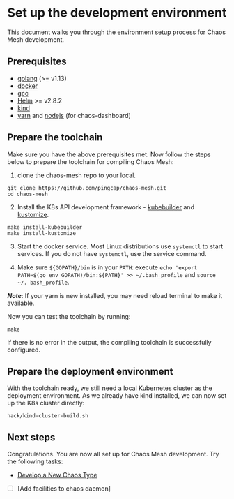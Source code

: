 # Set up the development environment

This document walks you through the environment setup process for Chaos Mesh development.

## Prerequisites

- [golang](https://golang.org/dl/) (>= v1.13)
- [docker](https://www.docker.com/)
- [gcc](https://gcc.gnu.org/)
- [Helm](https://helm.sh/) >= v2.8.2
- [kind](https://github.com/kubernetes-sigs/kind)
- [yarn](https://yarnpkg.com/lang/en/) and [nodejs](https://nodejs.org/en/) (for chaos-dashboard)

## Prepare the toolchain

Make sure you have the above prerequisites met. Now follow the steps below to prepare the toolchain for compiling Chaos Mesh:

1. clone the chaos-mesh repo to your local.

```
git clone https://github.com/pingcap/chaos-mesh.git
cd chaos-mesh
```

2. Install the K8s API development framework - [kubebuilder](https://github.com/kubernetes-sigs/kubebuilder) and [kustomize](https://github.com/kubernetes-sigs/kustomize).

```
make install-kubebuilder
make install-kustomize
```

3. Start the docker service. Most Linux distributions use `systemctl` to start services. If you do not have `systemctl`, use the service command.

4. Make sure `${GOPATH}/bin` is in your `PATH`:
execute `echo 'export PATH=$(go env GOPATH)/bin:${PATH}' >> ~/.bash_profile` and `source ~/. bash_profile`.

***Note***: If your yarn is new installed, you may need reload terminal to make it available.


Now you can test the toolchain by running:

```
make
```

If there is no error in the output, the compiling toolchain is successfully configured.

## Prepare the deployment environment

With the toolchain ready, we still need a local Kubernetes cluster as the deployment environment. As we already have kind installed, we can now set up the K8s cluster directly:

```
hack/kind-cluster-build.sh
```

## Next steps

Congratulations. You are now all set up for Chaos Mesh development. Try the following tasks:

- [Develop a New Chaos Type](./dev_hello_world.md)
- [ ] [Add facilities to chaos daemon]
